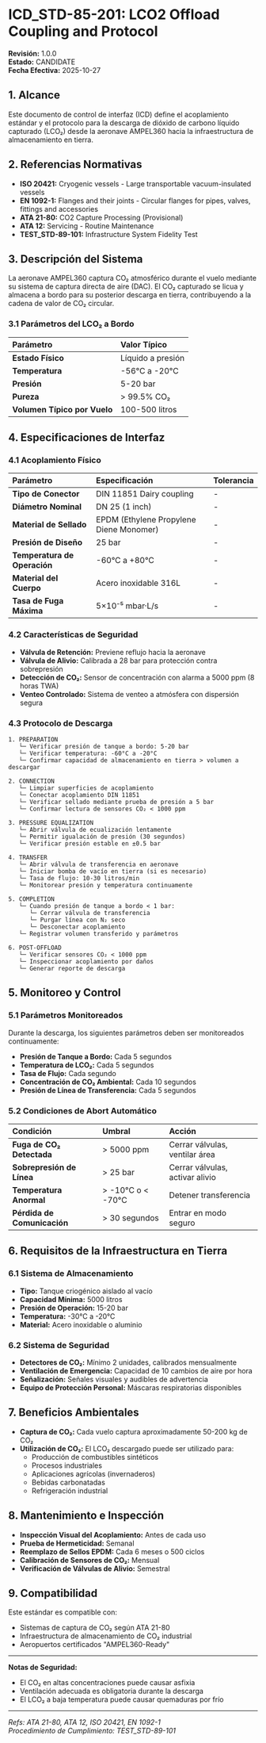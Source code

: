 # ICD_STD-85-201: LCO2 Offload Coupling and Protocol

**Revisión:** 1.0.0  
**Estado:** CANDIDATE  
**Fecha Efectiva:** 2025-10-27

## 1. Alcance

Este documento de control de interfaz (ICD) define el acoplamiento estándar y el protocolo para la descarga de dióxido de carbono líquido capturado (LCO₂) desde la aeronave AMPEL360 hacia la infraestructura de almacenamiento en tierra.

## 2. Referencias Normativas

- **ISO 20421:** Cryogenic vessels - Large transportable vacuum-insulated vessels
- **EN 1092-1:** Flanges and their joints - Circular flanges for pipes, valves, fittings and accessories
- **ATA 21-80:** CO2 Capture Processing (Provisional)
- **ATA 12:** Servicing - Routine Maintenance
- **TEST_STD-89-101:** Infrastructure System Fidelity Test

## 3. Descripción del Sistema

La aeronave AMPEL360 captura CO₂ atmosférico durante el vuelo mediante su sistema de captura directa de aire (DAC). El CO₂ capturado se licua y almacena a bordo para su posterior descarga en tierra, contribuyendo a la cadena de valor de CO₂ circular.

### 3.1 Parámetros del LCO₂ a Bordo

| Parámetro | Valor Típico |
|:----------|:-------------|
| **Estado Físico** | Líquido a presión |
| **Temperatura** | -56°C a -20°C |
| **Presión** | 5-20 bar |
| **Pureza** | > 99.5% CO₂ |
| **Volumen Típico por Vuelo** | 100-500 litros |

## 4. Especificaciones de Interfaz

### 4.1 Acoplamiento Físico

| Parámetro | Especificación | Tolerancia |
|:----------|:---------------|:-----------|
| **Tipo de Conector** | DIN 11851 Dairy coupling | - |
| **Diámetro Nominal** | DN 25 (1 inch) | - |
| **Material de Sellado** | EPDM (Ethylene Propylene Diene Monomer) | - |
| **Presión de Diseño** | 25 bar | - |
| **Temperatura de Operación** | -60°C a +80°C | - |
| **Material del Cuerpo** | Acero inoxidable 316L | - |
| **Tasa de Fuga Máxima** | 5×10⁻⁵ mbar·L/s | - |

### 4.2 Características de Seguridad

- **Válvula de Retención:** Previene reflujo hacia la aeronave
- **Válvula de Alivio:** Calibrada a 28 bar para protección contra sobrepresión
- **Detección de CO₂:** Sensor de concentración con alarma a 5000 ppm (8 horas TWA)
- **Venteo Controlado:** Sistema de venteo a atmósfera con dispersión segura

### 4.3 Protocolo de Descarga

```
1. PREPARATION
   └─ Verificar presión de tanque a bordo: 5-20 bar
   └─ Verificar temperatura: -60°C a -20°C
   └─ Confirmar capacidad de almacenamiento en tierra > volumen a descargar

2. CONNECTION
   └─ Limpiar superficies de acoplamiento
   └─ Conectar acoplamiento DIN 11851
   └─ Verificar sellado mediante prueba de presión a 5 bar
   └─ Confirmar lectura de sensores CO₂ < 1000 ppm

3. PRESSURE EQUALIZATION
   └─ Abrir válvula de ecualización lentamente
   └─ Permitir igualación de presión (30 segundos)
   └─ Verificar presión estable en ±0.5 bar

4. TRANSFER
   └─ Abrir válvula de transferencia en aeronave
   └─ Iniciar bomba de vacío en tierra (si es necesario)
   └─ Tasa de flujo: 10-30 litros/min
   └─ Monitorear presión y temperatura continuamente

5. COMPLETION
   └─ Cuando presión de tanque a bordo < 1 bar:
      └─ Cerrar válvula de transferencia
      └─ Purgar línea con N₂ seco
      └─ Desconectar acoplamiento
   └─ Registrar volumen transferido y parámetros

6. POST-OFFLOAD
   └─ Verificar sensores CO₂ < 1000 ppm
   └─ Inspeccionar acoplamiento por daños
   └─ Generar reporte de descarga
```

## 5. Monitoreo y Control

### 5.1 Parámetros Monitoreados

Durante la descarga, los siguientes parámetros deben ser monitoreados continuamente:

- **Presión de Tanque a Bordo:** Cada 5 segundos
- **Temperatura de LCO₂:** Cada 5 segundos
- **Tasa de Flujo:** Cada segundo
- **Concentración de CO₂ Ambiental:** Cada 10 segundos
- **Presión de Línea de Transferencia:** Cada 5 segundos

### 5.2 Condiciones de Abort Automático

| Condición | Umbral | Acción |
|:----------|:-------|:-------|
| **Fuga de CO₂ Detectada** | > 5000 ppm | Cerrar válvulas, ventilar área |
| **Sobrepresión de Línea** | > 25 bar | Cerrar válvulas, activar alivio |
| **Temperatura Anormal** | > -10°C o < -70°C | Detener transferencia |
| **Pérdida de Comunicación** | > 30 segundos | Entrar en modo seguro |

## 6. Requisitos de la Infraestructura en Tierra

### 6.1 Sistema de Almacenamiento

- **Tipo:** Tanque criogénico aislado al vacío
- **Capacidad Mínima:** 5000 litros
- **Presión de Operación:** 15-20 bar
- **Temperatura:** -30°C a -20°C
- **Material:** Acero inoxidable o aluminio

### 6.2 Sistema de Seguridad

- **Detectores de CO₂:** Mínimo 2 unidades, calibrados mensualmente
- **Ventilación de Emergencia:** Capacidad de 10 cambios de aire por hora
- **Señalización:** Señales visuales y audibles de advertencia
- **Equipo de Protección Personal:** Máscaras respiratorias disponibles

## 7. Beneficios Ambientales

- **Captura de CO₂:** Cada vuelo captura aproximadamente 50-200 kg de CO₂
- **Utilización de CO₂:** El LCO₂ descargado puede ser utilizado para:
  - Producción de combustibles sintéticos
  - Procesos industriales
  - Aplicaciones agrícolas (invernaderos)
  - Bebidas carbonatadas
  - Refrigeración industrial

## 8. Mantenimiento e Inspección

- **Inspección Visual del Acoplamiento:** Antes de cada uso
- **Prueba de Hermeticidad:** Semanal
- **Reemplazo de Sellos EPDM:** Cada 6 meses o 500 ciclos
- **Calibración de Sensores de CO₂:** Mensual
- **Verificación de Válvulas de Alivio:** Semestral

## 9. Compatibilidad

Este estándar es compatible con:
- Sistemas de captura de CO₂ según ATA 21-80
- Infraestructura de almacenamiento de CO₂ industrial
- Aeropuertos certificados "AMPEL360-Ready"

---

**Notas de Seguridad:**
- El CO₂ en altas concentraciones puede causar asfixia
- Ventilación adecuada es obligatoria durante la descarga
- El LCO₂ a baja temperatura puede causar quemaduras por frío

---

*Refs: ATA 21-80, ATA 12, ISO 20421, EN 1092-1*  
*Procedimiento de Cumplimiento: TEST_STD-89-101*
